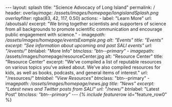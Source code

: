  - - - 
 l a y o u t :   s p l a s h 
 t i t l e :   " S c i e n c e   A d v o c a c y   o f   L o n g   I s l a n d " 
 p e r m a l i n k :   / 
 h e a d e r : 
     o v e r l a y _ i m a g e :   / a s s e t s / i m a g e s / h o m e p a g e / l o n g i s l a n d S p l a s h . p n g 
     o v e r l a y _ f i l t e r :   r g b a ( 8 3 ,   4 2 ,   1 1 7 ,   0 . 5 0 ) 
     a c t i o n s : 
         -   l a b e l :   " L e a r n   M o r e " 
             u r l :   / a b o u t s a l i / 
 e x c e r p t :   " W e   b r i n g   t o g e t h e r   s c i e n t i s t s   a n d   s u p p o r t e r s   o f   s c i e n c e   f r o m   a l l   b a c k g r o u n d s   t o   p r o m o t e   s c i e n t i f i c   c o m m u n i c a t i o n   a n d   e n c o u r a g e   p u b l i c   e n g a g e m e n t   w i t h   s c i e n c e . " 
     -   i m a g e _ p a t h :   / a s s e t s / i m a g e s / h o m e p a g e / e v e n t s E x a m p l e . p n g 
         a l t :   " E v e n t s " 
         t i t l e :   " E v e n t s " 
         e x c e r p t :   " S e e   i n f o r m a t i o n   a b o u t   u p c o m i n g   a n d   p a s t   S A L I   e v e n t s " 
         u r l :   " / e v e n t s / " 
         b t n _ l a b e l :   " M o r e   I n f o " 
         b t n _ c l a s s :   " b t n - - p r i m a r y " 
     -   i m a g e _ p a t h :   / a s s e t s / i m a g e s / h o m e p a g e / r e s o u r c e C e n t e r . j p g 
         a l t :   " R e s o u r c e   C e n t e r " 
         t i t l e :   " R e s o u r c e   C e n t e r " 
         e x c e r p t :   " W e ' v e   c o m p i l e d   a   l i s t   o f   r e p u t a b l e   r e s o u r c e s   o n   v a r i o u s   t o p i c s   y o u ' v e   a s k e d   a b o u t .   W e ' v e   a l s o   c o m p i l e d   r e s o u r c e s   f o r   k i d s ,   a s   w e l l   a s   b o o k s ,   p o d c a s t s ,   a n d   g e n e r a l   i t e m s   o f   i n t e r e s t . " 
         u r l :   " / r e s o u r c e s / " 
         b t n _ l a b e l :   " V i e w   R e s o u r c e s " 
         b t n _ c l a s s :   " b t n - - p r i m a r y " 
     -   i m a g e _ p a t h :   / a s s e t s / i m a g e s / h o m e p a g e / n e w s . j p g 
         t i t l e :   " N e w s " 
         e x c e r p t :   " L a t e s t   n e w s   a n d   T w i t t e r   p o s t s   f r o m   S A L I " 
         u r l :   " / n e w s / " 
         b t n _ l a b e l :   " L a t e s t   P o s t " 
         b t n _ c l a s s :   " b t n - - p r i m a r y " 
 - - - 
 
 { %   i n c l u d e   f e a t u r e _ r o w   i d = " f e a t u r e _ r o w 0 "   % } 
